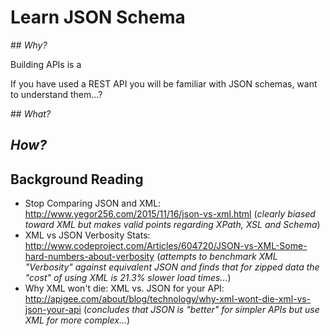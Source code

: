 # Learn JSON Schema

## _Why?_

Building APIs is a

If you have used a REST API you will be familiar with JSON schemas, want to understand them...?

## _What?_


## _How?_






## Background Reading


+ Stop Comparing JSON and XML: http://www.yegor256.com/2015/11/16/json-vs-xml.html
(_clearly biased toward XML but makes valid points regarding XPath, XSL and Schema_)
+ XML vs JSON Verbosity Stats:
http://www.codeproject.com/Articles/604720/JSON-vs-XML-Some-hard-numbers-about-verbosity
(_attempts to benchmark XML "Verbosity" against equivalent JSON and finds that
for zipped data the "cost" of using XML is 21.3% slower load times..._)
+ Why XML won't die: XML vs. JSON for your API:
http://apigee.com/about/blog/technology/why-xml-wont-die-xml-vs-json-your-api
(_concludes that JSON is "better" for simpler APIs but use XML for more complex..._)

